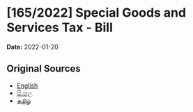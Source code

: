 # [165/2022] Special Goods and Services Tax - Bill

**Date:** 2022-01-20

## Original Sources

- [English](https://documents.gov.lk/view/bills/2022/1/165-2022_E.pdf)
- [සිංහල](https://documents.gov.lk/view/bills/2022/1/165-2022_S.pdf)
- [தமிழ்](https://documents.gov.lk/view/bills/2022/1/165-2022_T.pdf)
